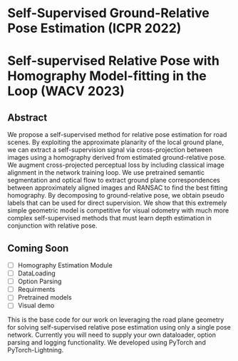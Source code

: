 # Self-Supervised Ground-Relative Pose Estimation (ICPR 2022)
# Self-supervised Relative Pose with Homography Model-fitting in the Loop (WACV 2023)


## Abstract

We propose a self-supervised method for relative pose estimation for road scenes. By exploiting the approximate planarity of the local ground plane, we can extract a self-supervision signal via cross-projection between images using a homography derived from estimated ground-relative pose. We augment cross-projected perceptual loss by including classical image alignment in the network training loop. We use pretrained semantic segmentation and optical flow to extract ground plane correspondences between approximately aligned images and RANSAC to find the best fitting homography. By decomposing to ground-relative pose, we obtain pseudo labels that can be used for direct supervision. We show that this extremely simple geometric model is competitive for visual odometry with much more complex self-supervised methods that must learn depth estimation in conjunction with relative pose.

## Coming Soon

- [ ] Homography Estimation Module
- [ ] DataLoading
- [ ] Option Parsing
- [ ] Requirments
- [ ] Pretrained models
- [ ] Visual demo

This is the base code for our work on leveraging the road plane geometry
for solving self-supervised relative pose estimation using only a single
pose network. Currently you will need to supply your own dataloader, option 
parsing and logging functionality. We developed using PyTorch and PyTorch-Lightning.
